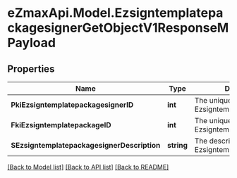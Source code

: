 
# eZmaxApi.Model.EzsigntemplatepackagesignerGetObjectV1ResponseMPayload

## Properties

Name | Type | Description | Notes
------------ | ------------- | ------------- | -------------
**PkiEzsigntemplatepackagesignerID** | **int** | The unique ID of the Ezsigntemplatepackagesigner | 
**FkiEzsigntemplatepackageID** | **int** | The unique ID of the Ezsigntemplatepackage | 
**SEzsigntemplatepackagesignerDescription** | **string** | The description of the Ezsigntemplatepackagesigner | 

[[Back to Model list]](../README.md#documentation-for-models)
[[Back to API list]](../README.md#documentation-for-api-endpoints)
[[Back to README]](../README.md)

